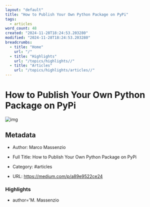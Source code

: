 ```yaml
---
layout: "default"
title: "How to Publish Your Own Python Package on PyPi"
tags:
  - articles
word_count: 48
created: "2024-11-28T18:24:53.203280"
modified: "2024-11-28T18:24:53.203280"
breadcrumbs:
  - title: "Home"
    url: "/"
  - title: "Highlights"
    url: "/topics/highlights//"
  - title: "Articles"
    url: "/topics/highlights/articles//"
---
```

# How to Publish Your Own Python Package on PyPi

![img](https://readwise-assets.s3.amazonaws.com/static/images/article4.6bc1851654a0.png)

## Metadata

- Author: Marco Massenzio

- Full Title: How to Publish Your Own Python Package on PyPi

- Category: #articles

- URL: https://medium.com/p/a89e9522ce24

### Highlights

- author='M. Massenzio
